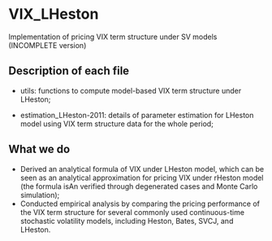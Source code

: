 # VIX_LHeston
Implementation of pricing VIX term structure under SV models (INCOMPLETE version)

## Description of each file

  - utils: functions to compute model-based VIX term structure under LHeston;
  
  - estimation_LHeston-2011: details of parameter estimation for LHeston model using VIX term structure data for the whole period;

## What we do
  - Derived an analytical formula of VIX under LHeston model, which can be seen as an analytical approximation for pricing VIX under rHeston model (the formula isAn verified through degenerated cases and Monte Carlo simulation);
  - Conducted empirical analysis by comparing the pricing performance of the VIX term structure for several commonly used continuous-time stochastic volatility models, including Heston, Bates, SVCJ, and LHeston.

